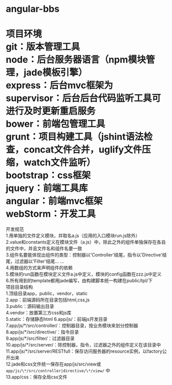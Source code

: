 angular-bbs
===========
项目环境  
git：版本管理工具  
node：后台服务器语言（npm模块管理，jade模板引擎）  
express：后台mvc框架为  
supervisor：后台后台代码监听工具可进行及时更新重启服务  
bower：前端包管理工具  
grunt：项目构建工具（jshint语法检查，concat文件合并，uglify文件压缩，watch文件监听）  
bootstrap：css框架  
jquery：前端工具库  
angular：前端mvc框架   
webStorm：开发工具  
============
开发规范  
1.用单独的文件定义模块，并取名a.js（应用的入口模块run.js除外）  
2.value和constants定义在模块文件（a.js）中，除此之外的组件单独保存在各自的文件中，并且文件名和组件名要一致  
3.组件名要能体现出组件的类型：控制器以'Controller'结尾，指令以'Directive'结尾，过滤器以'Filter'结尾... ...  
4.用数组的方式来声明组件的依赖  
5.模块的run函数在模块定义文件a.js中定义，模块的config函数在zzz.js中定义  
6.所有用到的template都用jade编写，由构建脚本统一构建在public/tpl/下  
项目目录结构  
1.顶级目录app，public，vendor，static  
2.app：前端源码所在目录包括html,css,js  
3.public：源码输出目录  
4.vendor：放置第三方css和js库  
5.static：存储静态html
6.app/js/：前端js开发目录  
7.app/js/\*/src/controller/：控制器目录，按业务模块来划分控制器  
8.app/js/\*/src/directive/：指令目录  
9.app/js/\*/src/filter/：过滤器目录  
10.app/js/\*/src/server/：除控制器，指令，过滤器之外的组件定义在该目录中  
11.app/js/\*/src/server/RESTfull：保存访问服务器的resource实例，以factory公开出来  
12.jade和css文件统一保存在app/js/src/view或`app/js/\*/src/controller|directive/\*/view/` 中  
13.app/css：保存全局css文件  




